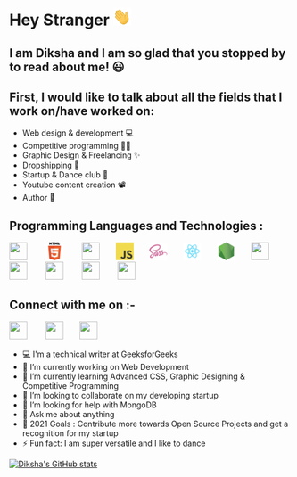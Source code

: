 # Hey Stranger <img height="32" width="32" src="https://raw.githubusercontent.com/AsishRaju/AsishRaju/master/gifs/hi.gif" />
## I am Diksha and I am so glad that you stopped by to read about me! :smiley:

## First, I would like to talk about all the fields that I work on/have worked on:
   * Web design & development 💻
   * Competitive programming 👩‍💻
   * Graphic Design & Freelancing ✨
   * Dropshipping 🛒
   * Startup & Dance club 🤸‍
   * Youtube content creation 📽
   * Author 📝

## Programming Languages and Technologies : 
<img height="32" width="32" src="https://upload.wikimedia.org/wikipedia/commons/thumb/9/9a/Visual_Studio_Code_1.35_icon.svg/1200px-Visual_Studio_Code_1.35_icon.svg.png" /> &emsp;  &ensp; <img height="32" width="32" src="https://raw.githubusercontent.com/github/explore/80688e429a7d4ef2fca1e82350fe8e3517d3494d/topics/html/html.png" /> &emsp;  &ensp; <img height="32" width="32" src="https://upload.wikimedia.org/wikipedia/commons/thumb/d/d5/CSS3_logo_and_wordmark.svg/1200px-CSS3_logo_and_wordmark.svg.png" /> &emsp;  &ensp;<img height="32" width="32" src="https://raw.githubusercontent.com/github/explore/80688e429a7d4ef2fca1e82350fe8e3517d3494d/topics/javascript/javascript.png" /> &emsp;  &ensp;<img height="32" width="32" src="https://raw.githubusercontent.com/github/explore/80688e429a7d4ef2fca1e82350fe8e3517d3494d/topics/sass/sass.png" />&emsp;  &ensp; <img height="32" width="32" src="https://raw.githubusercontent.com/github/explore/80688e429a7d4ef2fca1e82350fe8e3517d3494d/topics/react/react.png" />&emsp;  &ensp; <img height="32" width="32" src="https://raw.githubusercontent.com/github/explore/80688e429a7d4ef2fca1e82350fe8e3517d3494d/topics/nodejs/nodejs.png" /> &emsp;  &ensp;<img height="32" width="32" src="https://th.bing.com/th/id/Rd2582e9ef5586bc819fec7cc1df972bf?rik=kt8wAAzilXf3zA&riu=http%3a%2f%2fanalyticstraining.com%2fwp-content%2fuploads%2f2016%2f08%2fmongodb.jpeg&ehk=9Vkwf0UWeMNLJN5ZhOmUiTpwgmGw7ebQKSKpcl0oKqg%3d&risl=&pid=ImgRaw" /> &emsp;  &ensp;<img height="32" width="32" src="https://cdn.app.compendium.com/uploads/user/e7c690e8-6ff9-102a-ac6d-e4aebca50425/68403f67-17f5-49cb-b691-91ad3e27ebf1/File/bfa2a8d2c8d8c786c334d9ac01dfc629/1__ffpkcwd_kwqmc7oevcrbq.jpeg" />  &emsp;  &ensp; <img height="32" width="32" src="https://th.bing.com/th/id/R08f8887d5abc52c344e20580e5d48226?rik=t5D2%2fQXzxdwKew&riu=http%3a%2f%2fblog.galaxyweblinks.com%2fwp-content%2fuploads%2f2014%2f10%2fcanva-logo.png&ehk=s%2bxy37j%2bIzfjGAArqwxqDRu92QrAjP%2bguQUqbAZ75PI%3d&risl=&pid=ImgRaw" />  &emsp;  &ensp; <img height="32" width="32" src="https://www.drupal.org/files/project-images/MC_Logo.jpg" />  &emsp;  &ensp; <img height="32" width="32" src="https://th.bing.com/th/id/OIP.WBhiEaPw7O3zl7Qw-hiuqgHaHN?pid=Api&rs=1" />  &emsp;  &ensp;

## Connect with me on :-

[<img height="32" width="32" src="https://cdn.jsdelivr.net/npm/simple-icons@v4/icons/linkedin.svg" />](www.linkedin.com/in/diksha-patro-b-a8907b162) &emsp;  &ensp; [<img height="32" width="32" src="https://miro.medium.com/max/312/1*vC6VtkV4Di6HnbiX_EjDvQ.png" />](https://binarysearch.com/@/FireQueen) &emsp;  &ensp;[<img height="32" width="32" src="https://cdn.jsdelivr.net/npm/simple-icons@v4/icons/hackerrank.svg" />](https://www.hackerrank.com/Fire_Queen)<br/>


- 💻 I'm a technical writer at GeeksforGeeks
- 🔭 I’m currently working on Web Development
- 🌱 I’m currently learning Advanced CSS, Graphic Designing & Competitive Programming
- 👯 I’m looking to collaborate on my developing startup
- 🤔 I’m looking for help with MongoDB
- 💬 Ask me about anything
- 🥅 2021 Goals : Contribute more towards Open Source Projects and get a recognition for my startup
- ⚡ Fun fact: I am super versatile and I like to dance

[![Diksha's GitHub stats](https://github-readme-stats.vercel.app/api?username=FireQueen-3010&theme=tokyonight&show_icons=true)](https://github.com/anuraghazra/github-readme-stats)
